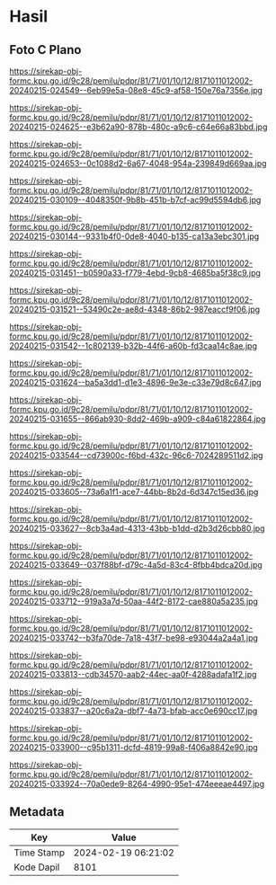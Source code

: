 # Hasil

## Foto C Plano

https://sirekap-obj-formc.kpu.go.id/9c28/pemilu/pdpr/81/71/01/10/12/8171011012002-20240215-024549--6eb99e5a-08e8-45c9-af58-150e76a7356e.jpg

https://sirekap-obj-formc.kpu.go.id/9c28/pemilu/pdpr/81/71/01/10/12/8171011012002-20240215-024625--e3b62a90-878b-480c-a9c6-c64e66a83bbd.jpg

https://sirekap-obj-formc.kpu.go.id/9c28/pemilu/pdpr/81/71/01/10/12/8171011012002-20240215-024653--0c1088d2-6a67-4048-954a-239849d669aa.jpg

https://sirekap-obj-formc.kpu.go.id/9c28/pemilu/pdpr/81/71/01/10/12/8171011012002-20240215-030109--4048350f-9b8b-451b-b7cf-ac99d5594db6.jpg

https://sirekap-obj-formc.kpu.go.id/9c28/pemilu/pdpr/81/71/01/10/12/8171011012002-20240215-030144--9331b4f0-0de8-4040-b135-ca13a3ebc301.jpg

https://sirekap-obj-formc.kpu.go.id/9c28/pemilu/pdpr/81/71/01/10/12/8171011012002-20240215-031451--b0590a33-f779-4ebd-9cb8-4685ba5f38c9.jpg

https://sirekap-obj-formc.kpu.go.id/9c28/pemilu/pdpr/81/71/01/10/12/8171011012002-20240215-031521--53490c2e-ae8d-4348-86b2-987eaccf9f06.jpg

https://sirekap-obj-formc.kpu.go.id/9c28/pemilu/pdpr/81/71/01/10/12/8171011012002-20240215-031542--1c802139-b32b-44f6-a60b-fd3caa14c8ae.jpg

https://sirekap-obj-formc.kpu.go.id/9c28/pemilu/pdpr/81/71/01/10/12/8171011012002-20240215-031624--ba5a3dd1-d1e3-4896-9e3e-c33e79d8c647.jpg

https://sirekap-obj-formc.kpu.go.id/9c28/pemilu/pdpr/81/71/01/10/12/8171011012002-20240215-031655--866ab930-8dd2-469b-a909-c84a61822864.jpg

https://sirekap-obj-formc.kpu.go.id/9c28/pemilu/pdpr/81/71/01/10/12/8171011012002-20240215-033544--cd73900c-f6bd-432c-96c6-7024289511d2.jpg

https://sirekap-obj-formc.kpu.go.id/9c28/pemilu/pdpr/81/71/01/10/12/8171011012002-20240215-033605--73a6a1f1-ace7-44bb-8b2d-6d347c15ed36.jpg

https://sirekap-obj-formc.kpu.go.id/9c28/pemilu/pdpr/81/71/01/10/12/8171011012002-20240215-033627--8cb3a4ad-4313-43bb-b1dd-d2b3d26cbb80.jpg

https://sirekap-obj-formc.kpu.go.id/9c28/pemilu/pdpr/81/71/01/10/12/8171011012002-20240215-033649--037f88bf-d79c-4a5d-83c4-8fbb4bdca20d.jpg

https://sirekap-obj-formc.kpu.go.id/9c28/pemilu/pdpr/81/71/01/10/12/8171011012002-20240215-033712--919a3a7d-50aa-44f2-8172-cae880a5a235.jpg

https://sirekap-obj-formc.kpu.go.id/9c28/pemilu/pdpr/81/71/01/10/12/8171011012002-20240215-033742--b3fa70de-7a18-43f7-be98-e93044a2a4a1.jpg

https://sirekap-obj-formc.kpu.go.id/9c28/pemilu/pdpr/81/71/01/10/12/8171011012002-20240215-033813--cdb34570-aab2-44ec-aa0f-4288adafa1f2.jpg

https://sirekap-obj-formc.kpu.go.id/9c28/pemilu/pdpr/81/71/01/10/12/8171011012002-20240215-033837--a20c6a2a-dbf7-4a73-bfab-acc0e690cc17.jpg

https://sirekap-obj-formc.kpu.go.id/9c28/pemilu/pdpr/81/71/01/10/12/8171011012002-20240215-033900--c95b1311-dcfd-4819-99a8-f406a8842e90.jpg

https://sirekap-obj-formc.kpu.go.id/9c28/pemilu/pdpr/81/71/01/10/12/8171011012002-20240215-033924--70a0ede9-8264-4990-95e1-474eeeae4497.jpg


## Metadata

| Key        | Value               |
| ---------- | ------------------- |
| Time Stamp | 2024-02-19 06:21:02 |
| Kode Dapil | 8101                |



